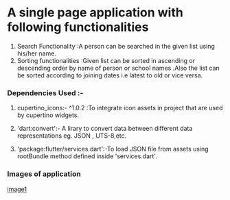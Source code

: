 # A single page application with following functionalities
1. Search Functionality :A person can be searched in the given list using his/her name.
2. Sorting functionalities :Given list can be sorted in ascending or descending order 
  by name of person or school names .Also the list can be sorted according to joining dates  i.e latest to old or vice versa.

### Dependencies Used :-
1. cupertino_icons:- ^1.0.2 :To integrate icon assets in project that are used by cupertino widgets.

2. 'dart:convert':- A lirary to convert data between different data representations eg. JSON , UTS-8,etc.

3. 'package:flutter/services.dart':-To load JSON file from assets using rootBundle method defined inside 'services.dart'.

### Images of application
 [image1](assets/images/WhatsApp%20Image%202023-09-27%20at%2013.53.23.jpeg)


  